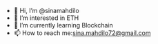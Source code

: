 - 👋 Hi, I’m @sinamahdilo
- 👀 I’m interested in ETH
- 🌱 I’m currently learning Blockchain
- 📫 How to reach me:sina.mahdilo72@gmail.com


<!---
sinamahdilo/sinamahdilo is a ✨ special ✨ repository because its `README.md` (this file) appears on your GitHub profile.
You can click the Preview link to take a look at your changes.
--->
